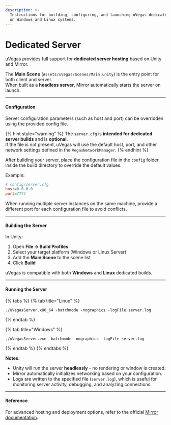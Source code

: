 ```yaml
---
description: >-
  Instructions for building, configuring, and launching uVegas dedicated servers
  on Windows and Linux systems.
---
```


# Dedicated Server

uVegas provides full support for **dedicated server hosting** based on Unity and Mirror.

The **Main Scene** (`Assets/uVegas/Scenes/Main.unity`) is the entry point for both client and server.\
When built as a **headless server**, Mirror automatically starts the server on launch.

***

#### Configuration

Server configuration parameters (such as host and port) can be overridden using the provided config file.

{% hint style="warning" %}
The `server.cfg` is **intended for dedicated server builds** and is **optional**.\
If the file is not present, uVegas will use the default host, port, and other network settings defined in the `VegasNetworkManager`.
{% endhint %}

After building your server, place the configuration file in the `config` folder inside the build directory to override the default values.

Example:

```ini
# config/server.cfg
host=0.0.0.0
port=7777
```

When running multiple server instances on the same machine, provide a different port for each configuration file to avoid conflicts.

***

#### Building the Server

In Unity:

1. Open **File → Build Profiles**
2. Select your target platform (Windows or Linux Server)
3. Add the **Main Scene** to the scene list
4. Click **Build**

uVegas is compatible with both **Windows** and **Linux** dedicated builds.

***

#### Running the Server

{% tabs %}
{% tab title="Linux" %}
```
./uVegasServer.x86_64 -batchmode -nographics -logFile server.log
```
{% endtab %}

{% tab title="Windows" %}
```
./uVegasServer.exe -batchmode -nographics -logFile server.log
```
{% endtab %}
{% endtabs %}

**Notes:**

* Unity will run the server **headlessly** - no rendering or window is created.
* Mirror automatically initializes networking based on your configuration.
* Logs are written to the specified file (`server.log`), which is useful for monitoring server activity, debugging, and analyzing connections.

***

#### Reference

For advanced hosting and deployment options, refer to the official [Mirror documentation](https://mirror-networking.gitbook.io/).
